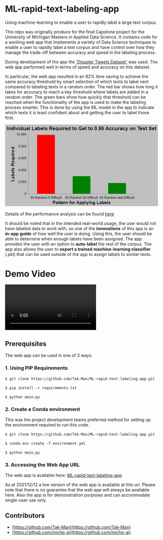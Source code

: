 # ML-rapid-text-labeling-app
Using machine-learning to enable a user to rapidly label a large text corpus.

This repo was originally produce for the final Capstone project for the University of 
Michigan Masters in Applied Data Science. It contains code for a working 
web app that implements a variety of Data Science techniques to enable a 
user to rapidly label a text corpus and have control over how they manage
 the trade-off between accuracy and speed in the labeling process.
 
 During development of the app the ['Disaster Tweets Dataset'](https://crisisnlp.qcri.org/humaid_dataset.html#) was used.
  The web app performed well in terms of speed and accuracy on this dataset.
  
In particular, the web app resulted in an 82% time saving to achieve the same accuracy threshold by 
smart selection of which texts to label next compared to labeling texts in a random order. The red bar shows how long it takes for accuracy to reach a key threshold where labels are added in a random order. The green bars show how quickly that threshold can be reached when the functionality of the app is used to make the labeling process smarter. This is done by using the ML model in the app to indicate which texts it is least confident about and getting the user to label those first.

![time saving at 0.95 threshold using web app difficult texts functionality](https://github.com/Tak-Man/ML-rapid-text-labeling/blob/main/web-testing/viz/time_saving_0.95.png)
 
Details of the performance analysis can be found [here](https://github.com/Tak-Man/ML-rapid-text-labeling)
 
It should be noted that in the intended real-world usage, the user would not
have labeled data to work with, so one of the **innovations** of this app is
an **in-app guide** of how well the user is doing. Using this, the user should be able
to determine when enough labels have been assigned. The app provides the
user with an option to **auto-label** the rest of the corpus. The app also
allows the user to **export a trained machine-learning classifier** (.pkl) that 
can be used outside of the app to assign labels to similar texts.


# Demo Video
<video src="https://user-images.githubusercontent.com/48130648/146453588-6ce8dbb9-14d3-46e9-9dd2-abc9f4b70380.mp4" controls="controls" style="max-width: 730px;">
</video>


## Prerequisites
The web app can be used in one of 3 ways.

### 1. Using PIP Requirements
```
$ git clone https://github.com/Tak-Man/ML-rapid-text-labeling-app.git
```

```
$ pip install -r requirements.txt
```

```
$ python main.py
```


### 2. Create a Conda environment
This was the project development teams preferred method for setting up the environment required to run this code.
```
$ git clone https://github.com/Tak-Man/ML-rapid-text-labeling-app.git
```

```
$ conda env create -f environment.yml
```

```
$ python main.py
```


### 3. Accessing the Web App URL
The web app is available here: [ML-rapid-text-labeling-app](http://ml-rapid-text-labeling-app.herokuapp.com/)

As at 2021/12/12 a live version of the web app is available at this url. 
Please note that there is no guarantee that the web app will always be available here. 
Also the app is for demonstration purposes and can accommodate single-user use only.


## Contributors
* [https://github.com/Tak-Man](https://github.com/Tak-Man)
* [https://github.com/michp-ai](https://github.com/michp-ai)
